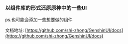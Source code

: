 ### 以组件库的形式还原原神中的一些UI

ps.也可能会添加一些想要做的组件

文档地址: [https://github.com/shi-zhong/GenshinUI/docs](https://github.com/shi-zhong/GenshinUI/docs)